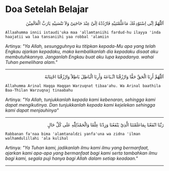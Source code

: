 # Doa Setelah Belajar

<p align="right">
اَللّٰهُمَّ اِنِّى اِسْتَوْدِعُكَ مَاعَلَّمْتَنِيْهِ فَارْدُدْهُ اِلَىَّ عِنْدَ حَاجَتِىْ وَلاَ تَنْسَنِيْهِ يَارَبَّ الْعَالَمِيْنَ
</p>

```
Allaahumma innii istaudi'uka maa 'allamtaniihi fardud-hu ilayya 'inda haajatii wa laa tansaniihi yaa robbal 'alamiin
```

Artinya:
*"Ya Allah, sesungguhnya ku titipkan kepada-Mu apa yang telah Engkau ajarkan kepadaku, maka kembalikanlah dia kepadaku disaat aku membutuhkannya. Janganlah Engkau buat aku lupa kepadanya. wahai Tuhan pemelihara alam."*

---

<p align="right">
اَللّٰهُمَّ أَرِنَا الْحَقَّ حَقًّا وَارْزُقْنَا اتِّـبَاعَهُ وَأَرِنَا الْبَاطِلَ بَاطِلاً وَارْزُقْنَا اجْتِنَابَهُ
</p>

```
Allahumma Arinal Haqqa Haqqan Warzuqnat tibaa'ahu. Wa Arinal baathila Baa-Thilan Warzuqnaj tinaabahu
```

Artinya:
*"Ya Allah, tunjukkanlah kepada kami kebenaran, sehingga kami dapat mengikutinya. Dan tunjukkanlah kepada kami kejelekan sehingga kami dapat menjauhinya"*

---

<p align="right">
رَبَّنَا انْفَعْنَا بِمَاعَلَمْتَنَا الَّذِيْ يَنْفَعُنَا وَزِدْنَا عِلْمًا وَالْحَمْدُلِلّٰهِ عَلَى كُلِّ حَالٍ
</p>

```
Rabbanan fa'naa bima 'alamtanaldzi yanfa'una wa zidna 'ilman walhamdulillahi 'ala kulihal
```

Artinya:
*"Ya Tuhan kami, jadikanlah ilmu kami ilmu yang bermanfaat, ajarkan kami apa-apa yang bermanfaat bagi kami serta tambahkan ilmu bagi kami, segala puji hanya bagi Allah dalam setiap keadaan."*

---